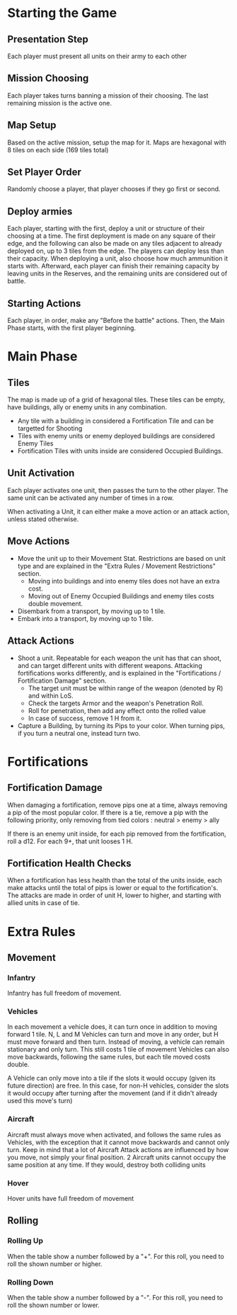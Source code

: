 # Starting the Game

## Presentation Step
Each player must present all units on their army to each other

## Mission Choosing
Each player takes turns banning a mission of their choosing.
The last remaining mission is the active one.

## Map Setup
Based on the active mission, setup the map for it.
Maps are hexagonal with 8 tiles on each side (169 tiles total)

## Set Player Order
Randomly choose a player, that player chooses if they go first or second.

## Deploy armies
Each player, starting with the first, deploy a unit or structure of their choosing at a time.
The first deployment is made on any square of their edge, and the following can also be made on any tiles adjacent to already deployed on, up to 3 tiles from the edge. The players can deploy less than their capacity.
When deploying a unit, also choose how much ammunition it starts with.
Afterward, each player can finish their remaining capacity by leaving units in the Reserves, and the remaining units are considered out of battle.

## Starting Actions
Each player, in order, make any "Before the battle" actions.
Then, the Main Phase starts, with the first player beginning.


# Main Phase

## Tiles
The map is made up of a grid of hexagonal tiles. These tiles can be empty, have buildings, ally or enemy units in any combination.
- Any tile with a building in considered a Fortification Tile and can be targetted for Shooting
- Tiles with enemy units or enemy deployed buildings are considered Enemy Tiles
- Fortification Tiles with units inside are considered Occupied Buildings.

## Unit Activation
Each player activates one unit, then passes the turn to the other player.
The same unit can be activated any number of times in a row.

When activating a Unit, it can either make a move action or an attack action, unless stated otherwise.

## Move Actions
- Move the unit up to their Movement Stat. Restrictions are based on unit type and are explained in the "Extra Rules / Movement Restrictions" section.
	- Moving into buildings and into enemy tiles does not have an extra cost.
	- Moving out of Enemy Occupied Buildings and enemy tiles costs double movement.
- Disembark from a transport, by moving up to 1 tile.
- Embark into a transport, by moving up to 1 tile.


## Attack Actions
- Shoot a unit. Repeatable for each weapon the unit has that can shoot, and can target different units with different weapons. Attacking fortifications works differently, and is explained in the "Fortifications / Fortification Damage" section. 
	- The target unit must be within range of the weapon (denoted by R) and within LoS.
	- Check the targets Armor and the weapon's Penetration Roll.
	- Roll for penetration, then add any effect onto the rolled value
	- In case of success, remove 1 H from it.
- Capture a Building, by turning its Pips to your color. When turning pips, if you turn a neutral one, instead turn two.


# Fortifications

## Fortification Damage
When damaging a fortification, remove pips one at a time, always removing a pip of the most popular color. If there is a tie, remove a pip with the following priority, only removing from tied colors : neutral > enemy > ally

If there is an enemy unit inside, for each pip removed from the fortification, roll a d12. For each 9+, that unit looses 1 H.


## Fortification Health Checks
When a fortification has less health than the total of the units inside, each make attacks until the total of pips is lower or equal to the fortification's. The attacks are made in order of unit H, lower to higher, and starting with allied units in case of tie.



# Extra Rules

## Movement
### Infantry
Infantry has full freedom of movement.

### Vehicles
In each movement a vehicle does, it can turn once in addition to moving forward 1 tile.
N, L and M Vehicles can turn and move in any order, but H must move forward and then turn.
Instead of moving, a vehicle can remain stationary and only turn. This still costs 1 tile of movement
Vehicles can also move backwards, following the same rules, but each tile moved costs double.

A Vehicle can only move into a tile if the slots it would occupy (given its future direction) are free. In this case, for non-H vehicles, consider the slots it would occupy after turning after the movement (and if it didn't already used this move's turn)

### Aircraft
Aircraft must always move when activated, and follows the same rules as Vehicles, with the exception that it cannot move backwards and cannot only turn.
Keep in mind that a lot of Aircraft Attack actions are influenced by how you move, not simply your final position.
2 Aircraft units cannot occupy the same position at any time. If they would, destroy both colliding units

### Hover
Hover units have full freedom of movement

## Rolling

### Rolling Up
When the table show a number followed by a "+".
For this roll, you need to roll the shown number or higher.

### Rolling Down
When the table show a number followed by a "-".
For this roll, you need to roll the shown number or lower.